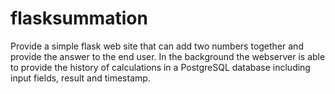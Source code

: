 # flasksummation
Provide a simple flask web site that can add two numbers together and provide the answer to the end user.  In the background the webserver is able to provide the history of calculations in a PostgreSQL database including input fields, result and timestamp. 
